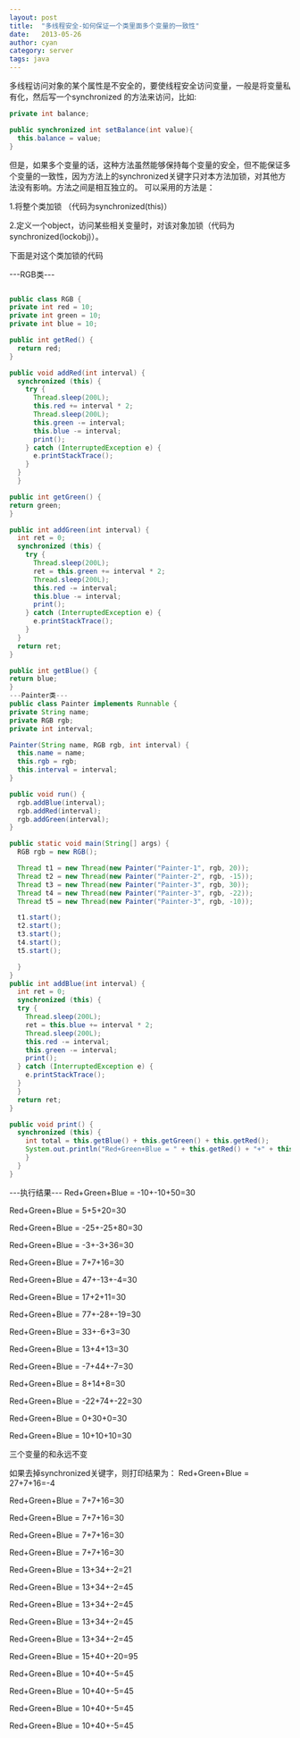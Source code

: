 ```yaml
---
layout: post
title:  "多线程安全-如何保证一个类里面多个变量的一致性"
date:   2013-05-26
author: cyan
category: server
tags: java
---
```


多线程访问对象的某个属性是不安全的，要使线程安全访问变量，一般是将变量私有化，然后写一个synchronized 的方法来访问，比如:

```java
private int balance;

public synchronized int setBalance(int value){
  this.balance = value;
}
```

但是，如果多个变量的话，这种方法虽然能够保持每个变量的安全，但不能保证多个变量的一致性，因为方法上的synchronized关键字只对本方法加锁，对其他方法没有影响。方法之间是相互独立的。
可以采用的方法是：

1.将整个类加锁 （代码为synchronized(this)）

2.定义一个object，访问某些相关变量时，对该对象加锁（代码为synchronized(lockobj)）。

下面是对这个类加锁的代码

---RGB类--- 

```java

public class RGB {
private int red = 10;
private int green = 10;
private int blue = 10;

public int getRed() {
  return red;
}

public void addRed(int interval) {
  synchronized (this) {
    try {
      Thread.sleep(200L);
      this.red += interval * 2; 
      Thread.sleep(200L);
      this.green -= interval;
      this.blue -= interval;
      print();
    } catch (InterruptedException e) {
      e.printStackTrace();
    }
  }
  }

public int getGreen() {
return green;
}

public int addGreen(int interval) {
  int ret = 0;
  synchronized (this) {
    try {
      Thread.sleep(200L);
      ret = this.green += interval * 2;
      Thread.sleep(200L);
      this.red -= interval;
      this.blue -= interval;
      print();
    } catch (InterruptedException e) {
      e.printStackTrace();
    }
  }
  return ret;
}

public int getBlue() {
return blue;
}
---Painter类---
public class Painter implements Runnable {
private String name;
private RGB rgb;
private int interval;

Painter(String name, RGB rgb, int interval) {
  this.name = name;
  this.rgb = rgb;
  this.interval = interval;
}

public void run() {
  rgb.addBlue(interval);
  rgb.addRed(interval);
  rgb.addGreen(interval);
}

public static void main(String[] args) {
  RGB rgb = new RGB();

  Thread t1 = new Thread(new Painter("Painter-1", rgb, 20));
  Thread t2 = new Thread(new Painter("Painter-2", rgb, -15));
  Thread t3 = new Thread(new Painter("Painter-3", rgb, 30));
  Thread t4 = new Thread(new Painter("Painter-3", rgb, -22));
  Thread t5 = new Thread(new Painter("Painter-3", rgb, -10));

  t1.start();
  t2.start();
  t3.start();
  t4.start();
  t5.start();

  }
}
public int addBlue(int interval) {
  int ret = 0;
  synchronized (this) {
  try {
    Thread.sleep(200L);
    ret = this.blue += interval * 2;
    Thread.sleep(200L);
    this.red -= interval;
    this.green -= interval;
    print();
  } catch (InterruptedException e) {
    e.printStackTrace();
  }
  }
  return ret;
}

public void print() {
  synchronized (this) {
    int total = this.getBlue() + this.getGreen() + this.getRed();
    System.out.println("Red+Green+Blue = " + this.getRed() + "+" + this.getGreen() + "+" + this.getBlue() + "=" + total);
    }
  }
}
```
---执行结果---
Red+Green+Blue = -10+-10+50=30

Red+Green+Blue = 5+5+20=30

Red+Green+Blue = -25+-25+80=30

Red+Green+Blue = -3+-3+36=30

Red+Green+Blue = 7+7+16=30

Red+Green+Blue = 47+-13+-4=30

Red+Green+Blue = 17+2+11=30

Red+Green+Blue = 77+-28+-19=30

Red+Green+Blue = 33+-6+3=30

Red+Green+Blue = 13+4+13=30

Red+Green+Blue = -7+44+-7=30

Red+Green+Blue = 8+14+8=30

Red+Green+Blue = -22+74+-22=30

Red+Green+Blue = 0+30+0=30

Red+Green+Blue = 10+10+10=30

三个变量的和永远不变

如果去掉synchronized关键字，则打印结果为：
Red+Green+Blue = 27+7+16=-4

Red+Green+Blue = 7+7+16=30

Red+Green+Blue = 7+7+16=30

Red+Green+Blue = 7+7+16=30

Red+Green+Blue = 7+7+16=30

Red+Green+Blue = 13+34+-2=21

Red+Green+Blue = 13+34+-2=45

Red+Green+Blue = 13+34+-2=45

Red+Green+Blue = 13+34+-2=45

Red+Green+Blue = 13+34+-2=45

Red+Green+Blue = 15+40+-20=95

Red+Green+Blue = 10+40+-5=45

Red+Green+Blue = 10+40+-5=45

Red+Green+Blue = 10+40+-5=45

Red+Green+Blue = 10+40+-5=45